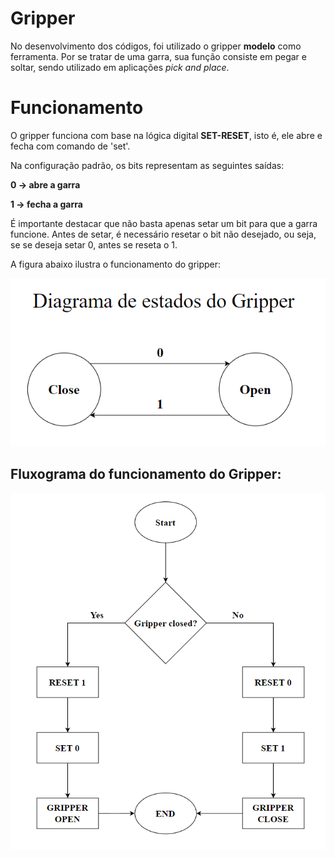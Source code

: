 # Gripper

No desenvolvimento dos códigos, foi utilizado o gripper **modelo** como ferramenta. Por se tratar de uma garra, sua função consiste em pegar e soltar, sendo utilizado em aplicações _pick and place_.

# Funcionamento

O gripper funciona com base na lógica digital **SET-RESET**, isto é, ele abre e fecha com comando de 'set'.

Na configuração padrão, os bits representam as seguintes saídas:

**0 -> abre a garra**

**1 -> fecha a garra**

É importante destacar que não basta apenas setar um bit para que a garra funcione. Antes de setar, é necessário resetar o bit não desejado, ou seja, se se deseja setar 0, antes se reseta o 1.

A figura abaixo ilustra o funcionamento do gripper:

![](gripper-diagrama.png)


## Fluxograma do funcionamento do Gripper:

![](gripper-fluxo.png)